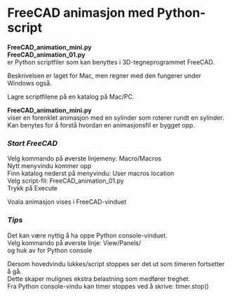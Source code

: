 # FreeCAD animasjon med Python-script

**FreeCAD_animation_mini.py**<br>
**FreeCAD_animation_01.py**<br>
er Python scriptfiler som kan benyttes i 3D-tegneprogrammet FreeCAD.<br>

Beskrivelsen er laget for Mac, men regner med den fungerer under Windows også.<br>

Lagre scriptfilene på en katalog på Mac/PC.<br>

**FreeCAD_animation_mini.py**<br>
viser en forenklet animasjon med en sylinder som roterer rundt en sylinder.<br>
Kan benytes for å forstå hvordan en animasjonsfil er bygget opp.<br>


### ***Start FreeCAD***<br>

Velg kommando på øverste linjemeny: Macro/Macros<br>
Nytt menyvindu kommer opp<br>
Finn katalog nederst på menyvindu: User macros location<br>
Velg script-fil: FreeCAD_animation_01.py<br>
Trykk på Execute<br>

Voala animasjon vises i FreeCAD-vinduet<br>

### *Tips*<br>
Det kan være nyttig å ha oppe Python console-vinduet.<br>
Velg kommando på øverste linje: View/Panels/<br>
og huk av for Python console<br>

Dersom hovedvindu lukkes/script stoppes ser det ut som timeren fortsetter å gå.<br>
Dette skaper mulignes ekstra belastning som medfører treghet.<br>
Fra Python console-vindu kan timer stoppes ved å skrive: timer.stop()<br>

